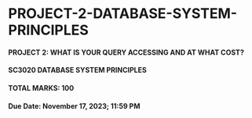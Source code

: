 # PROJECT-2-DATABASE-SYSTEM-PRINCIPLES


#### PROJECT 2: WHAT IS YOUR QUERY ACCESSING AND AT WHAT COST?  
#### SC3020 DATABASE SYSTEM PRINCIPLES 
#### TOTAL MARKS: 100 
#### Due Date: November 17, 2023; 11:59 PM 
